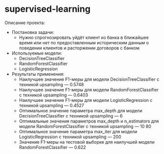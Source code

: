 # supervised-learning

Описание проекта:
- Постановка задачи:  
	* Нужно спрогнозировать уйдёт клиент из банка в ближайшее время или нет по предоставленным историческим данным о поведении клиентов и расторжении договоров с банком   
- Используемые модели:  
	* DecisionTreeClassifier  
	* RandomForestClassifier  
	* LogisticRegression  
- Результаты применения:  
	* Наилучшее значение F1-меры для модели DecisionTreeClassifier с техникой upsampling — 0.5748  
	* Наилучшее значение F1-меры для модели RandomForestClassifier с техникой upsampling — 0.6403  
	* Наилучшее значение F1-меры для модели LogisticRegression с техникой upsampling — 0.4527  
	* Оптимальное значение параметра max_depth для модели DecisionTreeClassifier с техникой upsampling — 6  
	* Оптимальные значения параметров max_depth и n_estimators для модели RandomForestClassifier с техникой upsampling — 10 80  
	* Оптимальное значение параметра max_iter для модели LogisticRegression с техникой upsampling — 200  
	* Значение F1-меры на тестовой выборке для наилучшей модели RandomForestClassifier — 0.622  
